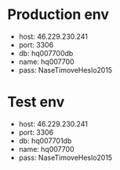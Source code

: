 # Production env
- host: 46.229.230.241
- port: 3306
- db: hq007700db
- name: hq007700
- pass: NaseTimoveHeslo2015

# Test env
- host: 46.229.230.241
- port: 3306
- db: hq007701db
- name: hq007700
- pass: NaseTimoveHeslo2015
